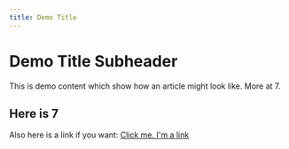 ```yaml
---
title: Demo Title
---
```

# Demo Title Subheader
This is demo content which show how an article might look like. More at 7.

## Here is 7
Also here is a link if you want: [Click me. I'm a link](https://bluehands.de)
